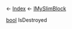 ← [Index](Api-Index) ← [IMySlimBlock](VRage.Game.ModAPI.Ingame.IMySlimBlock)

[bool](System.Boolean) IsDestroyed